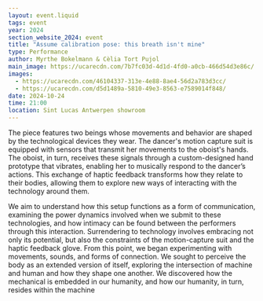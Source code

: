```yaml
---
layout: event.liquid
tags: event
year: 2024
section_website_2024: event
title: "Assume calibration pose: this breath isn't mine"
type: Performance
author: Myrthe Bokelmann & Cèlia Tort Pujol
main_image: https://ucarecdn.com/7b7fc03d-4d1d-4fd0-a0cb-466d54d3e86c/
images:
  - https://ucarecdn.com/46104337-313e-4e88-8ae4-56d2a783d3cc/
  - https://ucarecdn.com/d5d1489a-5810-49e3-8563-e7589014f848/
date: 2024-10-24
time: 21:00
location: Sint Lucas Antwerpen showroom
---
```

The piece features two beings whose movements and behavior are shaped by the technological devices they wear. The dancer's motion capture suit is equipped with sensors that transmit her movements to the oboist's hands. The oboist, in turn, receives these signals through a custom-designed hand prototype that vibrates, enabling her to musically respond to the dancer’s actions. This exchange of haptic feedback transforms how they relate to their bodies, allowing them to explore new ways of interacting with the technology around them.

We aim to understand how this setup functions as a form of communication, examining the power dynamics involved when we submit to these technologies, and how intimacy can be found between the performers through this interaction. Surrendering to technology involves embracing not only its potential, but also the constraints of the motion-capture suit and the haptic feedback glove. From this point, we began experimenting with movements, sounds, and forms of connection. We sought to perceive the body as an extended version of itself, exploring the intersection of machine and human and how they shape one another. We discovered how the mechanical is embedded in our humanity, and how our humanity, in turn, resides within the machine

